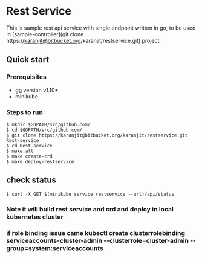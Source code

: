 # Rest Service

This is sample rest api service with single endpoint written in go, to be used in [sample-controller](git clone https://karanjit@bitbucket.org/karanjit/restservice.git) project.

## Quick start

### Prerequisites
- [go](https://golang.org/dl/) version v1.10+
- minikube 

### Steps to run

```
$ mkdir $GOPATH/src/github.com/
$ cd $GOPATH/src/github.com/
$ git clone https://karanjit@bitbucket.org/karanjit/restservice.git Rest-service
$ cd Rest-service
$ make all
$ make create-crd
$ make deploy-restservice
```

## check status
```
$ curl -X GET $(minikube service restservice --url)/api/status
```

### Note it will build rest service and crd and deploy in local kubernetes cluster 

### if role binding issue came kubectl create clusterrolebinding serviceaccounts-cluster-admin --clusterrole=cluster-admin --group=system:serviceaccounts
 
